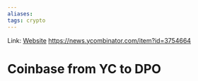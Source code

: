 ```yaml
---
aliases:
tags: crypto
---
```

Link: [Website](https://blog.ycombinator.com/coinbase-from-yc-to-ipo/)
https://news.ycombinator.com/item?id=3754664

# Coinbase from YC to DPO
